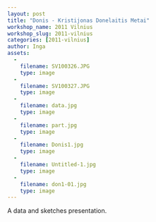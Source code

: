 ```yaml
---
layout: post
title: "Donis - Kristijonas Donelaitis Metai"
workshop_name: 2011 Vilnius
workshop_slug: 2011-vilnius
categories: [2011-vilnius]
author: Inga 
assets:
  -
    filename: SV100326.JPG
    type: image
  -
    filename: SV100327.JPG
    type: image
  -
    filename: data.jpg
    type: image
  -
    filename: part.jpg
    type: image
  -
    filename: Donis1.jpg
    type: image
  -
    filename: Untitled-1.jpg
    type: image
  -
    filename: don1-01.jpg
    type: image
---
```

A data and sketches presentation.
